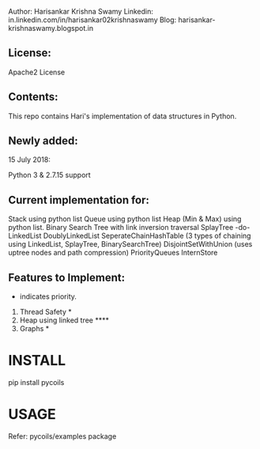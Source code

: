 Author: Harisankar Krishna Swamy
Linkedin: in.linkedin.com/in/harisankar02krishnaswamy
Blog:     harisankar-krishnaswamy.blogspot.in

License:
-------- 
Apache2 License

Contents:
---------
This repo contains Hari's implementation of data structures in Python.

Newly added:
-----------
15 July 2018:

Python 3 & 2.7.15 support

Current implementation for:
---------------------------
Stack using python list
Queue using python list
Heap (Min & Max) using python list.
Binary Search Tree with link inversion traversal
SplayTree -do-
LinkedList 
DoublyLinkedList 
SeperateChainHashTable (3 types of chaining using LinkedList, SplayTree, BinarySearchTree) 
DisjointSetWithUnion (uses uptree nodes and path compression)
PriorityQueues
InternStore

Features to Implement:
----------------------
* indicates priority.
1) Thread Safety *
2) Heap using linked tree ****
3) Graphs *

INSTALL
=======
pip install pycoils

USAGE
=====
Refer: pycoils/examples package